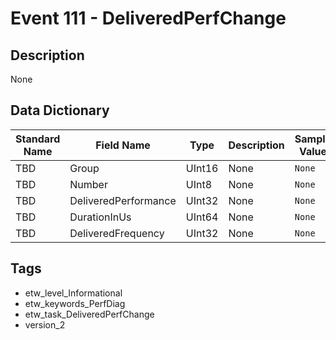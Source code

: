 # Event 111 - DeliveredPerfChange

## Description
None

## Data Dictionary
|Standard Name|Field Name|Type|Description|Sample Value|
|---|---|---|---|---|
|TBD|Group|UInt16|None|`None`|
|TBD|Number|UInt8|None|`None`|
|TBD|DeliveredPerformance|UInt32|None|`None`|
|TBD|DurationInUs|UInt64|None|`None`|
|TBD|DeliveredFrequency|UInt32|None|`None`|

## Tags
* etw_level_Informational
* etw_keywords_PerfDiag
* etw_task_DeliveredPerfChange
* version_2